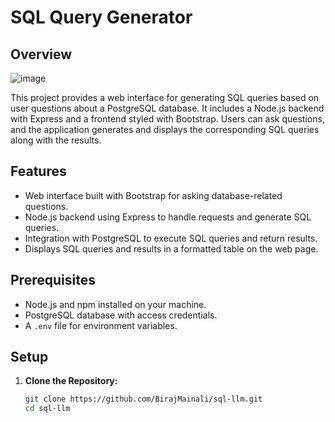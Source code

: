# SQL Query Generator

## Overview

![image](https://github.com/user-attachments/assets/6ff8dec5-d291-4534-9a27-588b9e3a1374)

This project provides a web interface for generating SQL queries based on user questions about a PostgreSQL database. It includes a Node.js backend with Express and a frontend styled with Bootstrap. Users can ask questions, and the application generates and displays the corresponding SQL queries along with the results.

## Features

- Web interface built with Bootstrap for asking database-related questions.
- Node.js backend using Express to handle requests and generate SQL queries.
- Integration with PostgreSQL to execute SQL queries and return results.
- Displays SQL queries and results in a formatted table on the web page.

## Prerequisites

- Node.js and npm installed on your machine.
- PostgreSQL database with access credentials.
- A `.env` file for environment variables.

## Setup

1. **Clone the Repository:**

   ```bash
   git clone https://github.com/BirajMainali/sql-llm.git
   cd sql-llm
